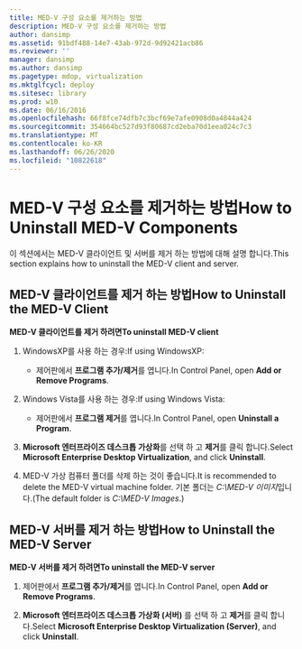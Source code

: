 ```yaml
---
title: MED-V 구성 요소를 제거하는 방법
description: MED-V 구성 요소를 제거하는 방법
author: dansimp
ms.assetid: 91bdf488-14e7-43ab-972d-9d92421acb86
ms.reviewer: ''
manager: dansimp
ms.author: dansimp
ms.pagetype: mdop, virtualization
ms.mktglfcycl: deploy
ms.sitesec: library
ms.prod: w10
ms.date: 06/16/2016
ms.openlocfilehash: 66f8fce74dfb7c3bcf69e7afe0908d0a4844a424
ms.sourcegitcommit: 354664bc527d93f80687cd2eba70d1eea024c7c3
ms.translationtype: MT
ms.contentlocale: ko-KR
ms.lasthandoff: 06/26/2020
ms.locfileid: "10822618"
---
```

# <span data-ttu-id="7e287-103">MED-V 구성 요소를 제거하는 방법</span><span class="sxs-lookup"><span data-stu-id="7e287-103">How to Uninstall MED-V Components</span></span>


<span data-ttu-id="7e287-104">이 섹션에서는 MED-V 클라이언트 및 서버를 제거 하는 방법에 대해 설명 합니다.</span><span class="sxs-lookup"><span data-stu-id="7e287-104">This section explains how to uninstall the MED-V client and server.</span></span>

## <span data-ttu-id="7e287-105">MED-V 클라이언트를 제거 하는 방법</span><span class="sxs-lookup"><span data-stu-id="7e287-105">How to Uninstall the MED-V Client</span></span>


**<span data-ttu-id="7e287-106">MED-V 클라이언트를 제거 하려면</span><span class="sxs-lookup"><span data-stu-id="7e287-106">To uninstall MED-V client</span></span>**

1.  <span data-ttu-id="7e287-107">WindowsXP를 사용 하는 경우:</span><span class="sxs-lookup"><span data-stu-id="7e287-107">If using WindowsXP:</span></span>

    -   <span data-ttu-id="7e287-108">제어판에서 **프로그램 추가/제거**를 엽니다.</span><span class="sxs-lookup"><span data-stu-id="7e287-108">In Control Panel, open **Add or Remove Programs**.</span></span>

2.  <span data-ttu-id="7e287-109">Windows Vista를 사용 하는 경우:</span><span class="sxs-lookup"><span data-stu-id="7e287-109">If using Windows Vista:</span></span>

    -   <span data-ttu-id="7e287-110">제어판에서 **프로그램 제거**를 엽니다.</span><span class="sxs-lookup"><span data-stu-id="7e287-110">In Control Panel, open **Uninstall a Program**.</span></span>

3.  <span data-ttu-id="7e287-111">**Microsoft 엔터프라이즈 데스크톱 가상화**를 선택 하 고 **제거**를 클릭 합니다.</span><span class="sxs-lookup"><span data-stu-id="7e287-111">Select **Microsoft Enterprise Desktop Virtualization**, and click **Uninstall**.</span></span>

4.  <span data-ttu-id="7e287-112">MED-V 가상 컴퓨터 폴더를 삭제 하는 것이 좋습니다.</span><span class="sxs-lookup"><span data-stu-id="7e287-112">It is recommended to delete the MED-V virtual machine folder.</span></span> <span data-ttu-id="7e287-113">기본 폴더는 *C:\\MED-V 이미지*입니다.</span><span class="sxs-lookup"><span data-stu-id="7e287-113">(The default folder is *C:\\MED-V Images*.)</span></span>

## <span data-ttu-id="7e287-114">MED-V 서버를 제거 하는 방법</span><span class="sxs-lookup"><span data-stu-id="7e287-114">How to Uninstall the MED-V Server</span></span>


**<span data-ttu-id="7e287-115">MED-V 서버를 제거 하려면</span><span class="sxs-lookup"><span data-stu-id="7e287-115">To uninstall the MED-V server</span></span>**

1.  <span data-ttu-id="7e287-116">제어판에서 **프로그램 추가/제거**를 엽니다.</span><span class="sxs-lookup"><span data-stu-id="7e287-116">In Control Panel, open **Add or Remove Programs**.</span></span>

2.  <span data-ttu-id="7e287-117">**Microsoft 엔터프라이즈 데스크톱 가상화 (서버)** 를 선택 하 고 **제거**를 클릭 합니다.</span><span class="sxs-lookup"><span data-stu-id="7e287-117">Select **Microsoft Enterprise Desktop Virtualization (Server)**, and click **Uninstall**.</span></span>

 

 





